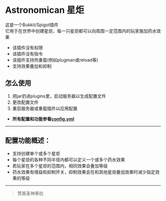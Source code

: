 # Astronomican 星炬
这是一个Bukkit/Spigot插件  
它用于在世界中创建星炬，每一只星炬都可以向周围一定范围内的玩家施加药水效果

* 该插件没有权限
* 该插件没有指令
* 该插件支持热重载(例如plugman或reload等)
* 支持效果叠加和抑制

## 怎么使用
1. 把jar扔进plugins里，启动服务器以生成配置文件
2. 更改配置文件
3. 重启服务器或重载插件以应用配置

* **所有配置和功能参看[config.yml](https://github.com/OurWorldCommunity/Astronomican/blob/releases/src/main/resources/config.yml)**
***
## 配置功能概述：
* 支持创建单个或多个星炬
* 每个星炬的各种不同半径内都可以定义一个或多个药水效果
* 若玩家在多个星炬的范围内，相同效果会叠加等级
* 药水效果有增益和抑制开关，抑制效果会在和其他星炬叠加效果时减少指定效果的等级
***
> 赞美圣神泰拉